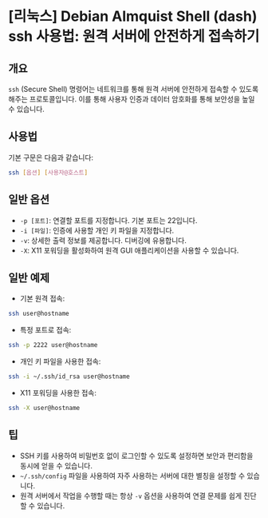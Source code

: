# [리눅스] Debian Almquist Shell (dash) ssh 사용법: 원격 서버에 안전하게 접속하기

## 개요
`ssh` (Secure Shell) 명령어는 네트워크를 통해 원격 서버에 안전하게 접속할 수 있도록 해주는 프로토콜입니다. 이를 통해 사용자 인증과 데이터 암호화를 통해 보안성을 높일 수 있습니다.

## 사용법
기본 구문은 다음과 같습니다:

```bash
ssh [옵션] [사용자@호스트]
```

## 일반 옵션
- `-p [포트]`: 연결할 포트를 지정합니다. 기본 포트는 22입니다.
- `-i [파일]`: 인증에 사용할 개인 키 파일을 지정합니다.
- `-v`: 상세한 출력 정보를 제공합니다. 디버깅에 유용합니다.
- `-X`: X11 포워딩을 활성화하여 원격 GUI 애플리케이션을 사용할 수 있습니다.

## 일반 예제
- 기본 원격 접속:
```bash
ssh user@hostname
```

- 특정 포트로 접속:
```bash
ssh -p 2222 user@hostname
```

- 개인 키 파일을 사용한 접속:
```bash
ssh -i ~/.ssh/id_rsa user@hostname
```

- X11 포워딩을 사용한 접속:
```bash
ssh -X user@hostname
```

## 팁
- SSH 키를 사용하여 비밀번호 없이 로그인할 수 있도록 설정하면 보안과 편리함을 동시에 얻을 수 있습니다.
- `~/.ssh/config` 파일을 사용하여 자주 사용하는 서버에 대한 별칭을 설정할 수 있습니다.
- 원격 서버에서 작업을 수행할 때는 항상 `-v` 옵션을 사용하여 연결 문제를 쉽게 진단할 수 있습니다.